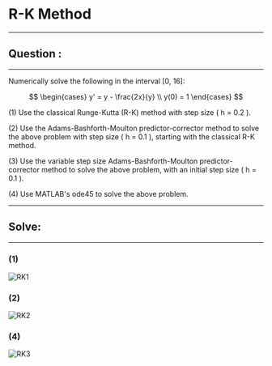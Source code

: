 # R-K Method

---

## Question :
---

Numerically solve the following in the interval \[0, 16\]:

$$
\begin{cases}
y' = y - \frac{2x}{y} \\
y(0) = 1
\end{cases}
$$

(1) Use the classical Runge-Kutta (R-K) method with step size \( h = 0.2 \).

(2) Use the Adams-Bashforth-Moulton predictor-corrector method to solve the above problem with step size \( h = 0.1 \), starting with the classical R-K method.

(3) Use the variable step size Adams-Bashforth-Moulton predictor-corrector method to solve the above problem, with an initial step size \( h = 0.1 \).

(4) Use MATLAB's ode45 to solve the above problem.

---

## Solve:

---
### (1)

![RK1](https://github.com/user-attachments/assets/60e214ef-6e08-4db0-b20d-39c4a29cc000)


### (2)


![RK2](https://github.com/user-attachments/assets/0b4fca21-caeb-40c5-a274-4b8564f7609e)


### (4)


![RK3](https://github.com/user-attachments/assets/5e0c02eb-9165-4d9d-9f8c-17402b9e255c)

